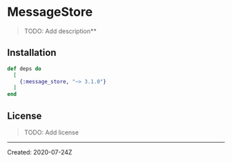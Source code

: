 # MessageStore

> TODO: Add description**


## Installation

```elixir
def deps do
  [
    {:message_store, "~> 3.1.0"}
  ]
end
```

## License

> TODO: Add license

----
Created:  2020-07-24Z
